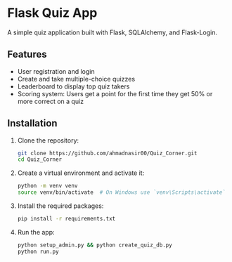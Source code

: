 # Flask Quiz App

A simple quiz application built with Flask, SQLAlchemy, and Flask-Login.

## Features

- User registration and login
- Create and take multiple-choice quizzes
- Leaderboard to display top quiz takers
- Scoring system: Users get a point for the first time they get 50% or more correct on a quiz

## Installation

1. Clone the repository:
   ```sh
   git clone https://github.com/ahmadnasir00/Quiz_Corner.git
   cd Quiz_Corner
2. Create a virtual environment and activate it:
   ```sh
   python -m venv venv
   source venv/bin/activate  # On Windows use `venv\Scripts\activate`
3. Install the required packages:
    ```sh
    pip install -r requirements.txt
4. Run the app:
    ```sh
    python setup_admin.py && python create_quiz_db.py
    python run.py